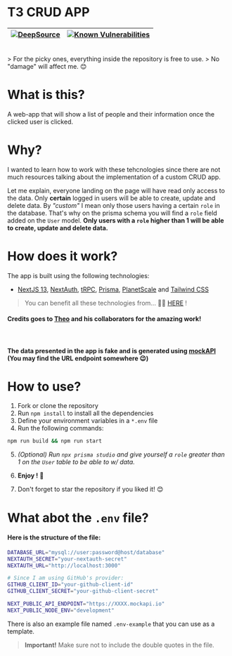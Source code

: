 # T3 CRUD APP

| [![DeepSource](https://deepsource.io/gh/Moltivie/the-t3-stack.svg/?label=active+issues&show_trend=true&token=Xm8OI4BG1FSCgLi7j-f3PeYW)](https://deepsource.io/gh/Moltivie/the-t3-stack/?ref=repository-badge) | [![Known Vulnerabilities](https://snyk.io/test/github/Moltivie/the-t3-stack/badge.svg)](https://snyk.io/test/github/Moltivie/the-t3-stack) |
| :-----------------------------------------------------------------------------------------------------------------------------------------------------------------------------------------------------------: | :----------------------------------------------------------------------------------------------------------------------------------------: |

<br>
> For the picky ones, everything inside the repository is free to use.
> No "damage" will affect me. 😊

# What is this?

A web-app that will show a list of people and their information once the clicked user is clicked.

# Why?

I wanted to learn how to work with these tehcnologies since there are not much resources talking about the implementation of a custom CRUD app.

Let me explain, everyone landing on the page will have read only access to the data. Only **certain** logged in users will be able to create, update and delete data. By _"custom"_ I mean only those users having a certain `role` in the database. That's why on the prisma schema you will find a `role` field added on the `User` model. **Only users with a `role` higher than 1 will be able to create, update and delete data.**

# How does it work?

The app is built using the following technologies:

- [NextJS 13](https://nextjs.org/blog/next-13), [NextAuth](https://next-auth.js.org/), [tRPC](https://trpc.io/), [Prisma](https://www.prisma.io/), [PlanetScale](https://planetscale.com/) and [Tailwind CSS](https://tailwindcss.com/)

> You can benefit all these technologies from... 🥁🥁 [HERE](https://init.tips/) !

#### Credits goes to [Theo](https://twitter.com/t3dotgg) and his collaborators for the amazing work!

<br>

#### The data presented in the app is fake and is generated using [mockAPI](https://mockapi.io/) (You may find the URL endpoint somewhere 😉)

# How to use?

1.  Fork or clone the repository
2.  Run `npm install` to install all the dependencies
3.  Define your environment variables in a `*.env` file
4.  Run the following commands:

```bash
npm run build && npm run start
```

5. _(Optional) Run `npx prisma studio` and give yourself a `role` greater than 1 on the `User` table to be able to w/ data._

6. **Enjoy !** 🎉
7. Don't forget to star the repository if you liked it! 😊

# What abot the `.env` file?

#### Here is the structure of the file:

```bash
DATABASE_URL="mysql://user:password@host/database"
NEXTAUTH_SECRET="your-nextauth-secret"
NEXTAUTH_URL="http://localhost:3000"

# Since I am using GitHub's provider:
GITHUB_CLIENT_ID="your-github-client-id"
GITHUB_CLIENT_SECRET="your-github-client-secret"

NEXT_PUBLIC_API_ENDPOINT="https://XXXX.mockapi.io"
NEXT_PUBLIC_NODE_ENV="development"
```

There is also an example file named `.env-example` that you can use as a template.

> **Important!** Make sure not to include the double quotes in the file.
